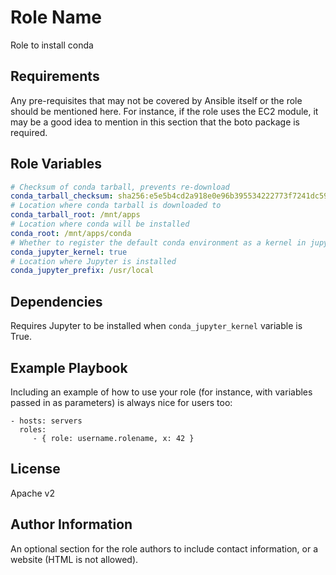 Role Name
=========

Role to install conda

Requirements
------------

Any pre-requisites that may not be covered by Ansible itself or the role should be mentioned here. For instance, if the role uses the EC2 module, it may be a good idea to mention in this section that the boto package is required.

Role Variables
--------------

```yaml
# Checksum of conda tarball, prevents re-download
conda_tarball_checksum: sha256:e5e5b4cd2a918e0e96b395534222773f7241dc59d776db1b9f7fedfcb489157a
# Location where conda tarball is downloaded to
conda_tarball_root: /mnt/apps
# Location where conda will be installed
conda_root: /mnt/apps/conda
# Whether to register the default conda environment as a kernel in jupyter
conda_jupyter_kernel: true
# Location where Jupyter is installed
conda_jupyter_prefix: /usr/local
```
Dependencies
------------

Requires Jupyter to be installed when `conda_jupyter_kernel` variable is True.

Example Playbook
----------------

Including an example of how to use your role (for instance, with variables passed in as parameters) is always nice for users too:

    - hosts: servers
      roles:
         - { role: username.rolename, x: 42 }

License
-------

Apache v2

Author Information
------------------

An optional section for the role authors to include contact information, or a website (HTML is not allowed).
